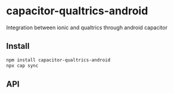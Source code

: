 # capacitor-qualtrics-android

Integration between ionic and qualtrics through android capacitor

## Install

```bash
npm install capacitor-qualtrics-android
npx cap sync
```

## API

<docgen-index></docgen-index>

<docgen-api>
<!-- run docgen to generate docs from the source -->
<!-- More info: https://github.com/ionic-team/capacitor-docgen -->
</docgen-api>
